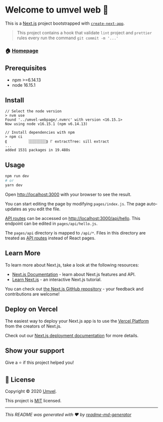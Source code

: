 # Welcome to umvel web 👋

This is a [Next.js](https://nextjs.org/) project bootstrapped with [`create-next-app`](https://github.com/vercel/next.js/tree/canary/packages/create-next-app).


> This project contains a hook that validate `lint` project and `prettier` rules
> every run the command `git commit -m '...'`

### 🏠 [Homepage](https://gitlab.com/grupojaque/umvel/umvel-webpage)

## Prerequisites

- npm >=6.14.13
- node 16.15.1

## Install

```shell
// Select the node version
> nvm use
Found '../umvel-webpage/.nvmrc' with version <16.15.1>
Now using node v16.15.1 (npm v6.14.13)
```

```shell
// Install dependencies with npm
> npm ci
⸨          ░░░░░░░░⸩ ⠏ extractTree: sill extract
...
added 1531 packages in 19.488s
```

## Usage

```sh
npm run dev
# or
yarn dev
```

Open [http://localhost:3000](http://localhost:3000) with your browser to see the result.

You can start editing the page by modifying `pages/index.js`. The page auto-updates as you edit the file.

[API routes](https://nextjs.org/docs/api-routes/introduction) can be accessed on [http://localhost:3000/api/hello](http://localhost:3000/api/hello). This endpoint can be edited in `pages/api/hello.js`.

The `pages/api` directory is mapped to `/api/*`. Files in this directory are treated as [API routes](https://nextjs.org/docs/api-routes/introduction) instead of React pages.

## Learn More

To learn more about Next.js, take a look at the following resources:

- [Next.js Documentation](https://nextjs.org/docs) - learn about Next.js features and API.
- [Learn Next.js](https://nextjs.org/learn) - an interactive Next.js tutorial.

You can check out [the Next.js GitHub repository](https://github.com/vercel/next.js/) - your feedback and contributions are welcome!

## Deploy on Vercel

The easiest way to deploy your Next.js app is to use the [Vercel Platform](https://vercel.com/new?utm_medium=default-template&filter=next.js&utm_source=create-next-app&utm_campaign=create-next-app-readme) from the creators of Next.js.

Check out our [Next.js deployment documentation](https://nextjs.org/docs/deployment) for more details.

## Show your support

Give a ⭐️ if this project helped you!

## 📝 License

Copyright © 2020 [Umvel](https://gitlab.com/grupojaque/umvel/umvel-webpage).

This project is [MIT](https://opensource.org/licenses/MIT) licensed.

---

_This README was generated with ❤️ by
[readme-md-generator](https://github.com/kefranabg/readme-md-generator)_
